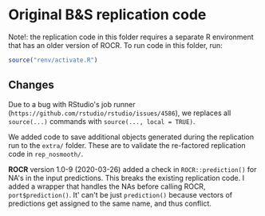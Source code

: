 Original B&S replication code
=============

Note!: the replication code in this folder requires a separate R environment that has an older version of ROCR. To run code in this folder, run:

```r
source("renv/activate.R")
```

## Changes

Due to a bug with RStudio's job runner (`https://github.com/rstudio/rstudio/issues/4586`), we replaces all `source(...)` commands with `source(..., local = TRUE)`. 

We added code to save additional objects generated during the replication run to the `extra/` folder. These are to validate the re-factored replication code in `rep_nosmooth/`. 

**ROCR** version 1.0-9 (2020-03-26) added a check in `ROCR::prediction()` for NA's in the input predictions. This breaks the existing replication code. I added a wrapper that handles the NAs before calling ROCR, `port$prediction()`. It' can't be just `prediction()` because vectors of predictions get assigned to the same name, and thus conflict. 


